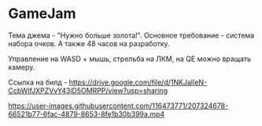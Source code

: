 # GameJam
Тема джема - "Нужно больше золота!".
Основное требование - система набора очков. А также 48 часов на разработку.

Управление на WASD + мышь, стрельба на ЛКМ, на QE можно вращать камеру.

Ссылка на билд - https://drive.google.com/file/d/1NKJalIeN-CcbWlfJXPZVvY43jD5OMRPP/view?usp=sharing

https://user-images.githubusercontent.com/116473771/207324678-66521b77-6fac-4879-8653-8fe1b30b399a.mp4

